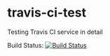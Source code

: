 # travis-ci-test
Testing Travis CI service in detail

Build Status: [![Build Status](https://travis-ci.org/saschaszott/travis-ci-test.svg?branch=master)](https://travis-ci.org/saschaszott/travis-ci-test)
